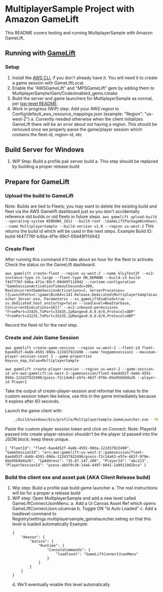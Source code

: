 # MultiplayerSample Project with Amazon GameLift

This README covers testing and running MultiplayerSample with Amazon GameLift.

## Running with [GameLift](https://docs.aws.amazon.com/gamelift/index.html)

### Setup

1. Install the [AWS CLI](https://docs.aws.amazon.com/cli/latest/userguide/getting-started-install.html), if you don't already have it. You will need it to create a game session with GameLiftLocal.
1. Enable the "AWSGameLift" and "MPSGameLift" gem by adding them to MultiplayerSample/Gem/Code/enabled_gems.cmake
1. Build the server and game launchers for MultiplayerSample as normal, per [top-level README](/README.md).
1. Work in progress (WiP) step: Add your AWS region to Config/default_aws_resource_mappings.json (example: "Region": "us-west-2")
    a. Currently needed otherwise when the client initializes GameLift there will be an error about not having a region. This should be removed once we properly parse the game/player session which contains the fleet-id, region-id, etc  

## Build Server for Windows
1. WiP Step: Build a profile pak server build
    a. This step should be replaced by building a proper release build

## Prepare for GameLift
### Upload the build to GameLift
Note: Builds are tied to Fleets; you may want to delete the existing build and fleet via the AWS Gamelift dashboard just so you don't accidentally reference old builds or old fleets in future steps. 
`
aws gamelift upload-build --operating-system WINDOWS_2012 --build-root .\GameLiftPackageWindows\ --name MultiplayerSample --build-version v1.0 --region us-west-2
`
This returns the build id which will be used in the next steps. Example Build ID: build-f447776f-b4ba-4f1e-99cf-09d49f114942

### Create Fleet
After running this command it'll take about an hour for the fleet to activate. Check the status on the GameLift dashboard. 

`
aws gamelift create-fleet --region us-west-2 --name GlLyTest2F --ec2-instance-type c5.large --fleet-type ON_DEMAND --build-id build-f447776f-b4ba-4f1e-99cf-09d49f114942 --runtime-configuration "GameSessionActivationTimeoutSeconds=300, MaxConcurrentGameSessionActivations=2, ServerProcesses=[{LaunchPath=C:\game\Bin64vc141.Release.Dedicated\MultiplayerSampleLauncher_Server.exe, Parameters= --sv_gameLiftEnabled=true --sv_dedicated_host_onstartup=false --loadlevel=NewStarbase, ConcurrentExecutions=10}]" --ec2-inbound-permissions "FromPort=33435,ToPort=33435,IpRange=0.0.0.0/0,Protocol=UDP" "FromPort=33235,ToPort=33235,IpRange=0.0.0.0/0,Protocol=UDP"
`

Record the fleet-id for the next step.

### Create and Join Game Session
`
aws gamelift create-game-session --region us-west-2 --fleet-id fleet-6ae4d52f-4a6b-4591-99da-122d37922490 --name foogamesession1 --maximum-player-session-count 3 --game-properties Key=sv_map,Value=MultiplayerSample
`

`
aws gamelift create-player-session --region us-west-2 --game-session-id arn:aws:gamelift:us-west-2::gamesession/fleet-6ae4d52f-4a6b-4591-99da-122d37922490/gsess-f2c14a63-e5fe-462f-9f8e-6be95b9dda26 --player-id Player1
`

Take the output of create-player-session and reformat the values to the custom session token like below, use this in the game immediately because it expires after 60 seconds.

Launch the game client with:
```sh
    ./build/windows/bin/profile/MultiplayerSample.GameLauncher.exe --MPSGameLiftClientSystemComponent.JoinSession hello-mps --cl_gameliftLocalEndpoint "http://localhost:8080"
```
Paste the custom player session token and click on Connect. Note: PlayerId passed into create-player-session shouldn't be the player id passed into the JSON block; keep these unique. 

`
{ "FleetId": "fleet-6ae4d52f-4a6b-4591-99da-122d37922490", "GameSessionId": "arn:aws:gamelift:us-west-2::gamesession/fleet-6ae4d52f-4a6b-4591-99da-122d37922490/gsess-f2c14a63-e5fe-462f-9f8e-6be95b9dda26", "IpAddress": "35.87.147.200", "PlayerId": "abc123", "PlayerSessionId": "psess-abbf0c36-14a6-4497-8441-1a89119d2bca" }
`

### Build the client exe and asset pak (AKA Client Release build)
1. Wip step: Build a profile pak build game launcher 
   a. The real instructions will be for  a proper a release build
1. WiP step: Open MultiplayerSample and add a new level called GameLiftConnectJsonMenu.
   a. Add a Ui Canvas Asset Ref which opens GameLiftConnectJson.uicanvas
   b. Toggle ON "Is Auto Loaded" 
   c. Add a loadlevel command to Registry/settings.multiplayersample_gamelauncher.setreg so that this level is loaded automatically
   Example:
    ```
    {
        "Amazon": {
            "AzCore": {
                "Runtime": {
                    "ConsoleCommands": {
                        "loadlevel": "GameLiftConnectJsonMenu"
                    }
                }
            }
        }
    }
    ```
    d. We'll eventually enable this level automatically 